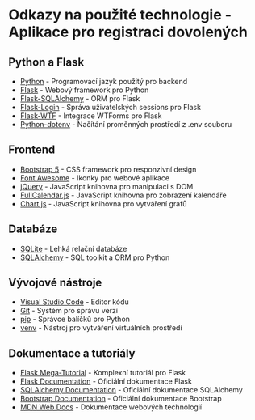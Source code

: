 # Odkazy na použité technologie - Aplikace pro registraci dovolených

## Python a Flask
- [Python](https://www.python.org/) - Programovací jazyk použitý pro backend
- [Flask](https://flask.palletsprojects.com/) - Webový framework pro Python
- [Flask-SQLAlchemy](https://flask-sqlalchemy.palletsprojects.com/) - ORM pro Flask
- [Flask-Login](https://flask-login.readthedocs.io/) - Správa uživatelských sessions pro Flask
- [Flask-WTF](https://flask-wtf.readthedocs.io/) - Integrace WTForms pro Flask
- [Python-dotenv](https://pypi.org/project/python-dotenv/) - Načítání proměnných prostředí z .env souboru

## Frontend
- [Bootstrap 5](https://getbootstrap.com/) - CSS framework pro responzivní design
- [Font Awesome](https://fontawesome.com/) - Ikonky pro webové aplikace
- [jQuery](https://jquery.com/) - JavaScript knihovna pro manipulaci s DOM
- [FullCalendar.js](https://fullcalendar.io/) - JavaScript knihovna pro zobrazení kalendáře
- [Chart.js](https://www.chartjs.org/) - JavaScript knihovna pro vytváření grafů

## Databáze
- [SQLite](https://www.sqlite.org/) - Lehká relační databáze
- [SQLAlchemy](https://www.sqlalchemy.org/) - SQL toolkit a ORM pro Python

## Vývojové nástroje
- [Visual Studio Code](https://code.visualstudio.com/) - Editor kódu
- [Git](https://git-scm.com/) - Systém pro správu verzí
- [pip](https://pip.pypa.io/) - Správce balíčků pro Python
- [venv](https://docs.python.org/3/library/venv.html) - Nástroj pro vytváření virtuálních prostředí

## Dokumentace a tutoriály
- [Flask Mega-Tutorial](https://blog.miguelgrinberg.com/post/the-flask-mega-tutorial-part-i-hello-world) - Komplexní tutoriál pro Flask
- [Flask Documentation](https://flask.palletsprojects.com/en/2.0.x/) - Oficiální dokumentace Flask
- [SQLAlchemy Documentation](https://docs.sqlalchemy.org/) - Oficiální dokumentace SQLAlchemy
- [Bootstrap Documentation](https://getbootstrap.com/docs/) - Oficiální dokumentace Bootstrap
- [MDN Web Docs](https://developer.mozilla.org/) - Dokumentace webových technologií
